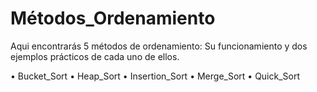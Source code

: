 # Métodos_Ordenamiento
Aqui encontrarás 5 métodos de ordenamiento: Su funcionamiento y dos ejemplos prácticos de cada uno de ellos.

• Bucket_Sort
• Heap_Sort
• Insertion_Sort
• Merge_Sort
• Quick_Sort
